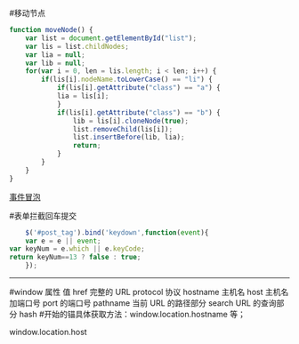 


#移动节点
```javascript
function moveNode() {
    var list = document.getElementById("list");
    var lis = list.childNodes;
    var lia = null;
    var lib = null;
    for(var i = 0, len = lis.length; i < len; i++) {
        if(lis[i].nodeName.toLowerCase() == "li") {
            if(lis[i].getAttribute("class") == "a") {
            lia = lis[i];
            }
            if(lis[i].getAttribute("class") == "b") {
                lib = lis[i].cloneNode(true);
                list.removeChild(lis[i]);
                list.insertBefore(lib, lia);
                return;
            }
        }
    }
}
```


[事件冒泡](http://www.cnblogs.com/dolphinX/p/3239530.html)


#表单拦截回车提交
```javascript
    $('#post_tag').bind('keydown',function(event){
    var e = e || event;
var keyNum = e.which || e.keyCode;
return keyNum==13 ? false : true;
    });
```


---
#window
属性  值
href    完整的 URL
protocol    协议
hostname    主机名
host    主机名加端口号
port    的端口号
pathname    当前 URL 的路径部分
search  URL 的查询部分
hash    #开始的锚具体获取方法：window.location.hostname 等；

window.location.host

